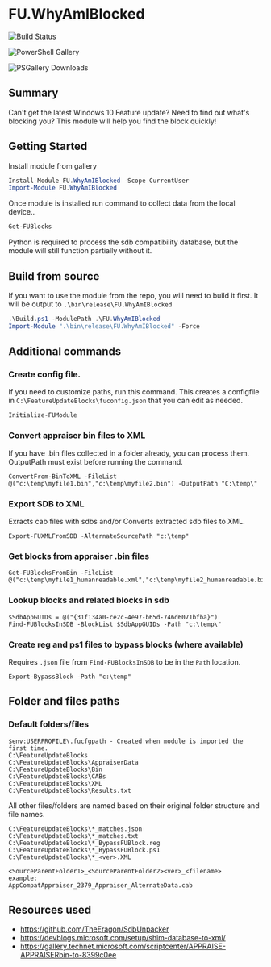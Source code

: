 # FU.WhyAmIBlocked

[![Build Status](https://dev.azure.com/ASquareDozen/FU.WhyAmIBlocked/_apis/build/status/AdamGrossTX.FU.WhyAmIBlocked?branchName=master)](https://dev.azure.com/ASquareDozen/FU.WhyAmIBlocked/_build/latest?definitionId=1&branchName=master)

![PowerShell Gallery](https://img.shields.io/powershellgallery/v/FU.WhyAmIBlocked.svg?style=flat&logo=powershell&label=PSGallery%20Version)

![PSGallery Downloads](https://img.shields.io/powershellgallery/dt/FU.WhyAmIBlocked.svg?style=flat&logo=powershell&label=PSGallery%20Downloads)

## Summary

Can't get the latest Windows 10 Feature update? Need to find out what's blocking you? This module will help you find the block quickly!

## Getting Started

Install module from gallery

``` PowerShell
Install-Module FU.WhyAmIBlocked -Scope CurrentUser
Import-Module FU.WhyAmIBlocked
```

Once module is installed run command to collect data from the local device..

``` PowerShell
Get-FUBlocks
```

Python is required to process the sdb compatibility database, but the module will still function partially without it.

## Build from source
If you want to use the module from the repo, you will need to build it first. It will be output to `.\bin\release\FU.WhyAmIBlocked`

``` PowerShell
.\Build.ps1 -ModulePath .\FU.WhyAmIBlocked
Import-Module ".\bin\release\FU.WhyAmIBlocked" -Force
```

## Additional commands

### Create config file. 

If you need to customize paths, run this command. This creates a configfile in `C:\FeatureUpdateBlocks\fuconfig.json` that you can edit as needed.
```
Initialize-FUModule 
```

### Convert appraiser bin files to XML
If you have .bin files collected in a folder already, you can process them. OutputPath must exist before running the command.

```
ConvertFrom-BinToXML -FileList @("c:\temp\myfile1.bin","c:\temp\myfile2.bin") -OutputPath "C:\temp\"
```

### Export SDB to XML
Exracts cab files with sdbs and/or Converts extracted sdb files to XML.
```
Export-FUXMLFromSDB -AlternateSourcePath "c:\temp"
```

### Get blocks from appraiser .bin files
```
Get-FUBlocksFromBin -FileList @("c:\temp\myfile1_humanreadable.xml","c:\temp\myfile2_humanreadable.bin")
```

### Lookup blocks and related blocks in sdb
```
$SdbAppGUIDs = @("{31f134a0-ce2c-4e97-b65d-746d6071bfba}")
Find-FUBlocksInSDB -BlockList $SdbAppGUIDs -Path "c:\temp\"
```

### Create reg and ps1 files to bypass blocks (where available)
Requires `.json` file from `Find-FUBlocksInSDB` to be in the `Path` location.

```
Export-BypassBlock -Path "c:\temp"
```



## Folder and files paths
### Default folders/files
```
$env:USERPROFILE\.fucfgpath - Created when module is imported the first time.
C:\FeatureUpdateBlocks
C:\FeatureUpdateBlocks\AppraiserData
C:\FeatureUpdateBlocks\Bin
C:\FeatureUpdateBlocks\CABs
C:\FeatureUpdateBlocks\XML
C:\FeatureUpdateBlocks\Results.txt
```
All other files/folders are named based on their original folder structure and file names.

```
C:\FeatureUpdateBlocks\*_matches.json
C:\FeatureUpdateBlocks\*_matches.txt
C:\FeatureUpdateBlocks\*_BypassFUBlock.reg
C:\FeatureUpdateBlocks\*_BypassFUBlock.ps1
C:\FeatureUpdateBlocks\*_<ver>.XML

<SourceParentFolder1>_<SourceParentFolder2><ver>_<filename>
example:
AppCompatAppraiser_2379_Appraiser_AlternateData.cab
```




## Resources used

- https://github.com/TheEragon/SdbUnpacker
- https://devblogs.microsoft.com/setup/shim-database-to-xml/
- https://gallery.technet.microsoft.com/scriptcenter/APPRAISE-APPRAISERbin-to-8399c0ee
